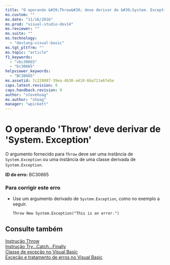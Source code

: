 ```yaml
---
title: "O operando &#39;Throw&#39; deve derivar de &#39;System. Exception&#39; | Microsoft Docs"
ms.custom: ""
ms.date: "11/16/2016"
ms.prod: "visual-studio-dev14"
ms.reviewer: ""
ms.suite: ""
ms.technology: 
  - "devlang-visual-basic"
ms.tgt_pltfrm: ""
ms.topic: "article"
f1_keywords: 
  - "vbc30665"
  - "bc30665"
helpviewer_keywords: 
  - "BC30665"
ms.assetid: 7c228087-39ea-4b30-a410-6ba711e67e5e
caps.latest.revision: 9
caps.handback.revision: 9
author: "stevehoag"
ms.author: "shoag"
manager: "wpickett"
---
```

# O operando &#39;Throw&#39; deve derivar de &#39;System. Exception&#39;
O argumento fornecido para `Throw` deve ser uma instância de `System.Exception` ou uma instância de uma classe derivada de `System.Exception`.  
  
 **ID do erro:** BC30665  
  
### Para corrigir este erro  
  
-   Use um argumento derivado de `System.Exception`, como no exemplo a seguir.  
  
    ```  
    Throw New System.Exception("This is an error.")  
    ```  
  
## Consulte também  
 [Instrução Throw](../../visual-basic/language-reference/statements/throw-statement.md)   
 [Instrução Try...Catch...Finally](../../visual-basic/language-reference/statements/try-catch-finally-statement.md)   
 [Classe de exceção no Visual Basic](http://msdn.microsoft.com/pt-br/9aac396f-34ca-4afb-8e6c-e523cb690ba9)   
 [Exceção e tratamento de erros no Visual Basic](http://msdn.microsoft.com/pt-br/3e351e73-cf23-40ab-8b60-05794160529e)